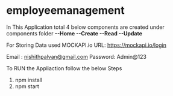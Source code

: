 # employeemanagement

In This Application total 4 below components are created under components folder
**--Home
--Create
--Read
--Update**


For Storing Data used MOCKAPI.io
URL: https://mockapi.io/login

Email : nishithpalvan@gmail.com
Password: Admin@123


To RUN the Appliaction follow the below Steps

1. npm install
2. npm start


